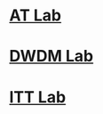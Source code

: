 # [AT Lab](https://github.com/nikeplusdash/Semester-VI-Labs/tree/AT)

# [DWDM Lab](https://github.com/nikeplusdash/Semester-VI-Labs/tree/DWDM)

# [ITT Lab](https://github.com/nikeplusdash/Semester-VI-Labs/tree/ITT)
